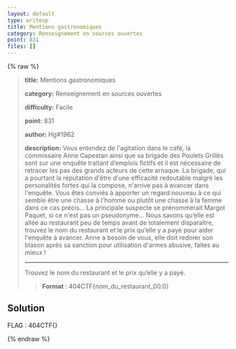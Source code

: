 ```yaml
---
layout: default
type: writeup
title: Mentions gastronomiques
category: Renseignement en sources ouvertes
point: 831
files: []
---
```


{% raw %}
> **title:** Mentions gastronomiques
>
> **category:** Renseignement en sources ouvertes
>
> **difficulty:** Facile
>
> **point:** 831
>
> **author:** Hg#1962
>
> **description:**
> Vous entendez de l'agitation dans le café, la commissaire Anne Capestan ainsi que sa brigade des Poulets Grillés sont sur une enquête traitant d’emplois fictifs et il est nécessaire de retracer les pas des grands acteurs de cette arnaque.  La brigade, qui a pourtant la réputation d'être d'une efficacité redoutable malgré les personalités fortes qui la compose, n'arrive pas à avancer dans l'enquête. Vous êtes conviés à apporter un regard nouveau à ce qui semble être une chasse à l'homme ou plutôt une chasse à la femme dans ce cas précis... La principale suspecte se prénommerait Margot Paquet, si ce n'est pas un pseudonyme... Nous savons qu’elle est allée au restaurant peu de temps avant de totalement disparaître, trouvez le nom du restaurant et le prix qu’elle y a payé pour aider l'enquête à avancer. Anne a besoin de vous, elle doit redorer son blason après sa sanction pour utilisation d'armes abusive, faites au mieux !
> 
> ***
> 
> Trouvez le nom du restaurant et le prix qu’elle y a payé.
> 
> > **Format** : 404CTF{nom_du_restaurant_00.0}

## Solution


<span class="flag">FLAG : 404CTF{}</span>

{% endraw %}